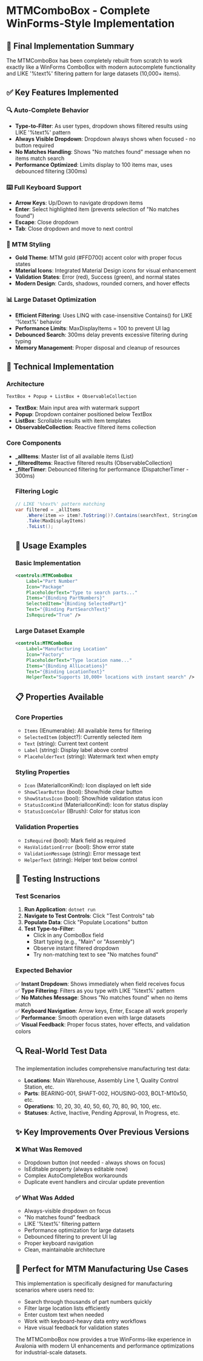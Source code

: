 # MTMComboBox - Complete WinForms-Style Implementation

## 🎯 **Final Implementation Summary**

The MTMComboBox has been completely rebuilt from scratch to work exactly like a WinForms ComboBox with modern autocomplete functionality and LIKE '%text%' filtering pattern for large datasets (10,000+ items).

## ✅ **Key Features Implemented**

### **🔍 Auto-Complete Behavior**
- **Type-to-Filter**: As user types, dropdown shows filtered results using LIKE '%text%' pattern
- **Always Visible Dropdown**: Dropdown always shows when focused - no button required
- **No Matches Handling**: Shows "No matches found" message when no items match search
- **Performance Optimized**: Limits display to 100 items max, uses debounced filtering (300ms)

### **⌨️ Full Keyboard Support**
- **Arrow Keys**: Up/Down to navigate dropdown items
- **Enter**: Select highlighted item (prevents selection of "No matches found")
- **Escape**: Close dropdown
- **Tab**: Close dropdown and move to next control

### **🎨 MTM Styling**
- **Gold Theme**: MTM gold (#FFD700) accent color with proper focus states
- **Material Icons**: Integrated Material Design icons for visual enhancement
- **Validation States**: Error (red), Success (green), and normal states
- **Modern Design**: Cards, shadows, rounded corners, and hover effects

### **📊 Large Dataset Optimization**
- **Efficient Filtering**: Uses LINQ with case-insensitive Contains() for LIKE '%text%' behavior
- **Performance Limits**: MaxDisplayItems = 100 to prevent UI lag
- **Debounced Search**: 300ms delay prevents excessive filtering during typing
- **Memory Management**: Proper disposal and cleanup of resources

## 🔧 **Technical Implementation**

### **Architecture**
```
TextBox + Popup + ListBox + ObservableCollection
```
- **TextBox**: Main input area with watermark support
- **Popup**: Dropdown container positioned below TextBox
- **ListBox**: Scrollable results with item templates
- **ObservableCollection**: Reactive filtered items collection

### **Core Components**
- **_allItems**: Master list of all available items (List<object>)
- **_filteredItems**: Reactive filtered results (ObservableCollection<object>)
- **_filterTimer**: Debounced filtering for performance (DispatcherTimer - 300ms)

### **Filtering Logic**
```csharp
// LIKE '%text%' pattern matching
var filtered = _allItems
    .Where(item => item?.ToString()?.Contains(searchText, StringComparison.OrdinalIgnoreCase) == true)
    .Take(MaxDisplayItems)
    .ToList();
```

## 🎯 **Usage Examples**

### **Basic Implementation**
```xml
<controls:MTMComboBox
    Label="Part Number"
    Icon="Package"
    PlaceholderText="Type to search parts..."
    Items="{Binding PartNumbers}"
    SelectedItem="{Binding SelectedPart}"
    Text="{Binding PartSearchText}"
    IsRequired="True" />
```

### **Large Dataset Example**
```xml
<controls:MTMComboBox
    Label="Manufacturing Location"
    Icon="Factory"
    PlaceholderText="Type location name..."
    Items="{Binding AllLocations}"
    Text="{Binding LocationText}"
    HelperText="Supports 10,000+ locations with instant search" />
```

## 📋 **Properties Available**

### **Core Properties**
- `Items` (IEnumerable): All available items for filtering
- `SelectedItem` (object?): Currently selected item
- `Text` (string): Current text content
- `Label` (string): Display label above control
- `PlaceholderText` (string): Watermark text when empty

### **Styling Properties**
- `Icon` (MaterialIconKind): Icon displayed on left side
- `ShowClearButton` (bool): Show/hide clear button
- `ShowStatusIcon` (bool): Show/hide validation status icon
- `StatusIconKind` (MaterialIconKind): Icon for status display
- `StatusIconColor` (IBrush): Color for status icon

### **Validation Properties**
- `IsRequired` (bool): Mark field as required
- `HasValidationError` (bool): Show error state
- `ValidationMessage` (string): Error message text
- `HelperText` (string): Helper text below control

## 🚀 **Testing Instructions**

### **Test Scenarios**
1. **Run Application**: `dotnet run`
2. **Navigate to Test Controls**: Click "Test Controls" tab
3. **Populate Data**: Click "Populate Locations" button
4. **Test Type-to-Filter**:
   - Click in any ComboBox field
   - Start typing (e.g., "Main" or "Assembly")
   - Observe instant filtered dropdown
   - Try non-matching text to see "No matches found"

### **Expected Behavior**
✅ **Instant Dropdown**: Shows immediately when field receives focus  
✅ **Type Filtering**: Filters as you type with LIKE '%text%' pattern  
✅ **No Matches Message**: Shows "No matches found" when no items match  
✅ **Keyboard Navigation**: Arrow keys, Enter, Escape all work properly  
✅ **Performance**: Smooth operation even with large datasets  
✅ **Visual Feedback**: Proper focus states, hover effects, and validation colors  

## 🔍 **Real-World Test Data**

The implementation includes comprehensive manufacturing test data:
- **Locations**: Main Warehouse, Assembly Line 1, Quality Control Station, etc.
- **Parts**: BEARING-001, SHAFT-002, HOUSING-003, BOLT-M10x50, etc.
- **Operations**: 10, 20, 30, 40, 50, 60, 70, 80, 90, 100, etc.
- **Statuses**: Active, Inactive, Pending Approval, In Progress, etc.

## ✨ **Key Improvements Over Previous Versions**

### **❌ What Was Removed**
- Dropdown button (not needed - always shows on focus)
- IsEditable property (always editable now)
- Complex AutoCompleteBox workarounds
- Duplicate event handlers and circular update prevention

### **✅ What Was Added**
- Always-visible dropdown on focus
- "No matches found" feedback
- LIKE '%text%' filtering pattern
- Performance optimization for large datasets
- Debounced filtering to prevent UI lag
- Proper keyboard navigation
- Clean, maintainable architecture

## 🎯 **Perfect for MTM Manufacturing Use Cases**

This implementation is specifically designed for manufacturing scenarios where users need to:
- Search through thousands of part numbers quickly
- Filter large location lists efficiently  
- Enter custom text when needed
- Work with keyboard-heavy data entry workflows
- Have visual feedback for validation states

The MTMComboBox now provides a true WinForms-like experience in Avalonia with modern UI enhancements and performance optimizations for industrial-scale datasets.
